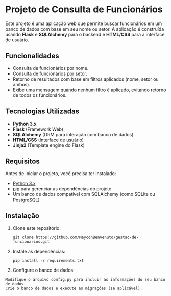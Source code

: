 # Projeto de Consulta de Funcionários

Este projeto é uma aplicação web que permite buscar funcionários em um banco de dados com base em seu nome ou setor. A aplicação é construída usando **Flask** e **SQLAlchemy** para o backend e **HTML/CSS** para a interface de usuário.

## Funcionalidades

- Consulta de funcionários por nome.
- Consulta de funcionários por setor.
- Retorno de resultados com base em filtros aplicados (nome, setor ou ambos).
- Exibe uma mensagem quando nenhum filtro é aplicado, evitando retorno de todos os funcionários.

## Tecnologias Utilizadas

- **Python 3.x**
- **Flask** (Framework Web)
- **SQLAlchemy** (ORM para interação com banco de dados)
- **HTML/CSS** (Interface de usuário)
- **Jinja2** (Template engine do Flask)

## Requisitos

Antes de iniciar o projeto, você precisa ter instalado:

- [Python 3.x](https://www.python.org/)
- [pip](https://pip.pypa.io/en/stable/installation/) para gerenciar as dependências do projeto
- Um banco de dados compatível com SQLAlchemy (como SQLite ou PostgreSQL)

## Instalação

1. Clone este repositório:
    ```
   git clone https://github.com/MayconBenvenuto/gestao-de-funcionarios.git
    
2. Instale as dependências:
   ```
   pip install -r requirements.txt
   
3. Configure o banco de dados:
  ```
  Modifique o arquivo config.py para incluir as informações do seu banco de dados.
  Crie o banco de dados e execute as migrações (se aplicável).
